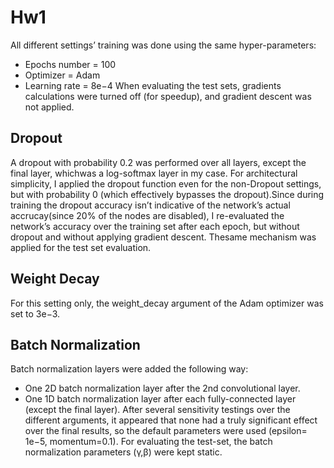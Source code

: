 # Hw1

All different settings’ training was done using the same hyper-parameters:
  * Epochs number = 100
  * Optimizer = Adam
  * Learning rate = 8e−4
When evaluating the test sets, gradients calculations were turned off (for speedup), and gradient descent was not applied.

## Dropout
A dropout with probability 0.2 was performed over all layers, except the final layer, whichwas a log-softmax layer in my case. For architectural simplicity, I applied the dropout function even for the non-Dropout settings, but with probability 0 (which effectively bypasses the dropout).Since during training the dropout accuracy isn’t indicative of the network’s actual accrucay(since 20% of the nodes are disabled), I re-evaluated the network’s accuracy over the training set after each epoch, but without dropout and without applying gradient descent. Thesame mechanism was applied for the test set evaluation.
## Weight Decay
For this setting only, the weight_decay argument of the Adam optimizer was set to 3e−3.

## Batch Normalization
Batch normalization layers were added the following way:
* One 2D batch normalization layer after the 2nd convolutional layer.
* One  1D batch normalization  layer after  each  fully-connected  layer (except  the  final layer).
After several sensitivity testings over the different arguments, it appeared that none had a truly  significant effect over the final results, so the default parameters were used  (epsilon= 1e−5,  momentum=0.1). For  evaluating  the test-set, the batch normalization parameters (γ,β) were kept static.
